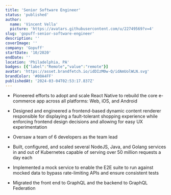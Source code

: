 ```yaml
---
title: 'Senior Software Engineer'
status: 'published'
author:
  name: 'Vincent Vella'
  picture: 'https://avatars.githubusercontent.com/u/22749569?v=4'
slug: 'gopuff-senior-software-engineer'
description: ''
coverImage: ''
company: 'Gopuff'
startDate: '10/2020'
endDate: ''
location: 'Philadelphia, PA'
badges: [{"label":"Remote","value":"remote"}]
avatar: 'https://asset.brandfetch.io/idDIzM0w-Q/idAmUolWLN.svg'
brandColor: '#00A4FF'
publishedAt: '2024-03-04T02:53:17.837Z'
---
```


- Pioneered efforts to adopt and scale React Native to rebuild the core e-commerce app across all platforms: Web, iOS, and Android

- Designed and engineered a frontend-based dynamic content renderer responsible for displaying a fault-tolerant shopping experience while enforcing frontend design decisions and allowing for easy UX experimentation

- Oversaw a team of 6 developers as the team lead

- Built, configured, and scaled several NodeJS, Java, and Golang services in and out of Kubernetes capable of serving over 50 million requests a day each

- Implemented a mock service to enable the E2E suite to run against mocked data to bypass rate-limiting APIs and ensure consistent tests

- Migrated the front end to GraphQL and the backend to GraphQL Federation